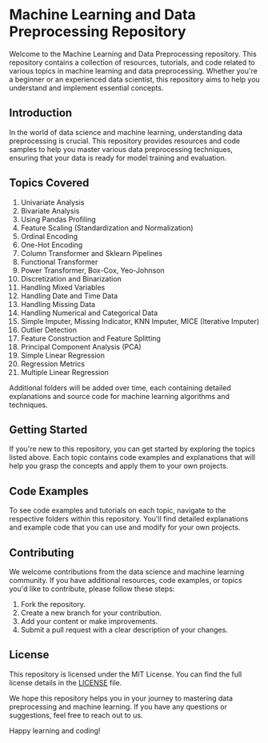 
# Machine Learning and Data Preprocessing Repository

Welcome to the Machine Learning and Data Preprocessing repository. This repository contains a collection of resources, tutorials, and code related to various topics in machine learning and data preprocessing. Whether you're a beginner or an experienced data scientist, this repository aims to help you understand and implement essential concepts.


## Introduction

In the world of data science and machine learning, understanding data preprocessing is crucial. This repository provides resources and code samples to help you master various data preprocessing techniques, ensuring that your data is ready for model training and evaluation.

## Topics Covered

1. Univariate Analysis
2. Bivariate Analysis
3. Using Pandas Profiling
4. Feature Scaling (Standardization and Normalization)
5. Ordinal Encoding
6. One-Hot Encoding
7. Column Transformer and Sklearn Pipelines
8. Functional Transformer
9. Power Transformer, Box-Cox, Yeo-Johnson
10. Discretization and Binarization
11. Handling Mixed Variables
12. Handling Date and Time Data
13. Handling Missing Data
14. Handling Numerical and Categorical Data
15. Simple Imputer, Missing Indicator, KNN Imputer, MICE (Iterative Imputer)
16. Outlier Detection
17. Feature Construction and Feature Splitting
18. Principal Component Analysis (PCA)
19. Simple Linear Regression
20. Regression Metrics
21. Multiple Linear Regression

Additional folders will be added over time, each containing detailed explanations and source code for machine learning algorithms and techniques.

## Getting Started

If you're new to this repository, you can get started by exploring the topics listed above. Each topic contains code examples and explanations that will help you grasp the concepts and apply them to your own projects.

## Code Examples

To see code examples and tutorials on each topic, navigate to the respective folders within this repository. You'll find detailed explanations and example code that you can use and modify for your own projects.

## Contributing

We welcome contributions from the data science and machine learning community. If you have additional resources, code examples, or topics you'd like to contribute, please follow these steps:

1. Fork the repository.
2. Create a new branch for your contribution.
3. Add your content or make improvements.
4. Submit a pull request with a clear description of your changes.

## License

This repository is licensed under the MIT License. You can find the full license details in the [LICENSE](LICENSE) file.

We hope this repository helps you in your journey to mastering data preprocessing and machine learning. If you have any questions or suggestions, feel free to reach out to us.

Happy learning and coding!
